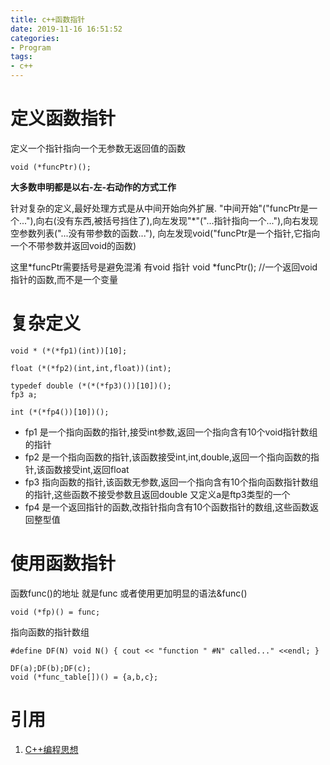```yaml
---
title: c++函数指针
date: 2019-11-16 16:51:52
categories:
- Program
tags:
- c++
---
```


# 定义函数指针
定义一个指针指向一个无参数无返回值的函数

    void (*funcPtr)();
**大多数申明都是以右-左-右动作的方式工作**

针对复杂的定义,最好处理方式是从中间开始向外扩展.
"中间开始"("funcPtr是一个..."),向右(没有东西,被括号挡住了),向左发现"*"("...指针指向一个..."),向右发现空参数列表("...没有带参数的函数..."),
向左发现void("funcPtr是一个指针,它指向一个不带参数并返回void的函数)

这里*funcPtr需要括号是避免混淆 有void 指针 
    void *funcPtr();    //一个返回void指针的函数,而不是一个变量
# 复杂定义
    void * (*(*fp1)(int))[10];
    
    float (*(*fp2)(int,int,float))(int);
    
    typedef double (*(*(*fp3)())[10])();
    fp3 a;    
    
    int (*(*fp4())[10])();
- fp1 是一个指向函数的指针,接受int参数,返回一个指向含有10个void指针数组的指针    
- fp2 是一个指向函数的指针,该函数接受int,int,double,返回一个指向函数的指针,该函数接受int,返回float
- fp3 指向函数的指针,该函数无参数,返回一个指向含有10个指向函数指针数组的指针,这些函数不接受参数且返回double 又定义a是ftp3类型的一个
- fp4 是一个返回指针的函数,改指针指向含有10个函数指针的数组,这些函数返回整型值    

# 使用函数指针
函数func()的地址 就是func 或者使用更加明显的语法&func()
    
    void (*fp)() = func;
指向函数的指针数组
    
    #define DF(N) void N() { cout << "function " #N" called..." <<endl; }
    
    DF(a);DF(b);DF(c);
    void (*func_table[])() = {a,b,c};
            
             
    


# 引用
1. [C++编程思想](https://book.douban.com/subject/6558198/)